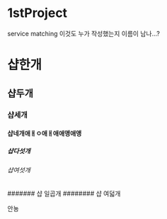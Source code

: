# 1stProject
service matching
이것도 누가 작성했는지 이름이 남나...?
# 샵한개
## 샵두개
### 샵세개
#### 샵네개애ㅐㅇ애ㅐ애애앵애앵
##### 샵다섯개
###### 샵여섯개
####### 샵 일곱개
######## 샵 여덟개






안뇽
